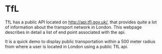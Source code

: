 # TfL

TfL has a public API located on http://api.tfl.gov.uk/, that provides quite a lot of information about the
transport network in London. This webpage describes in detail a list of end point associated with the api.

It is a quick demo to display public transportation within a 500 meter radius from where a user is located in London using a public TfL api.


